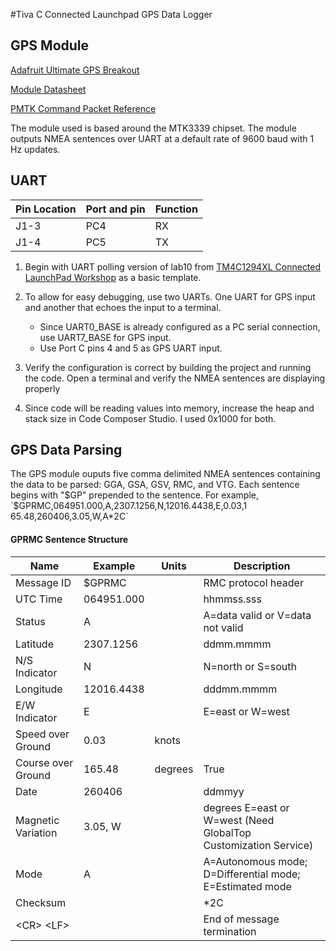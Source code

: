 #Tiva C Connected Launchpad GPS Data Logger

## GPS Module

[Adafruit Ultimate GPS Breakout](https://www.adafruit.com/products/746)

[Module Datasheet](https://www.adafruit.com/datasheets/GlobalTop-FGPMMOPA6H-Datasheet-V0A.pdf)

[PMTK Command Packet Reference](https://www.adafruit.com/datasheets/PMTK_A11.pdf)

The module used is based around the MTK3339 chipset. The module outputs NMEA sentences over UART at a default rate of 9600 baud with 1 Hz updates.

## UART

Pin Location  | Port and pin | Function
------------- | -------------|----------
J1-3          | PC4          | RX
J1-4          | PC5          | TX

1. Begin with UART polling version of lab10 from [TM4C1294XL Connected LaunchPad Workshop](http://processors.wiki.ti.com/index.php/Creating_IoT_Solutions_with_the_TM4C1294XL_Connected_LaunchPad_Workshop) as a basic template.
2. To allow for easy debugging, use two UARTs. One UART for GPS input and another that echoes the input to a terminal.
    * Since UART0_BASE is already configured as a PC serial connection, use UART7_BASE for GPS input.
    * Use Port C pins 4 and 5 as GPS UART input.

3. Verify the configuration is correct by building the project and running the code. Open a terminal and verify the NMEA sentences are displaying properly

4. Since code will be reading values into memory, increase the heap and stack size in Code Composer Studio. I used 0x1000 for both.

## GPS Data Parsing

The GPS module ouputs five comma delimited NMEA sentences containing the data to be parsed: GGA, GSA, GSV, RMC, and VTG. Each sentence begins with "$GP" prepended to the sentence.  For example, `$GPRMC,064951.000,A,2307.1256,N,12016.4438,E,0.03,1 65.48,260406,3.05,W,A*2C`

#### GPRMC Sentence Structure

Name                  | Example    | Units   |  Description
----------------------|------------|---------|--------------
Message ID            | $GPRMC     |         | RMC protocol header
UTC Time              | 064951.000 |         | hhmmss.sss
Status                | A          |         | A=data valid or V=data not valid
Latitude              | 2307.1256  |         | ddmm.mmmm
N/S Indicator         | N          |         | N=north or S=south
Longitude             | 12016.4438 |         | dddmm.mmmm
E/W Indicator         | E          |         | E=east or W=west
Speed over Ground     | 0.03       | knots   |
Course over Ground    | 165.48     | degrees | True
Date                  | 260406     |         | ddmmyy
Magnetic Variation    | 3.05, W    |         | degrees E=east or W=west (Need GlobalTop Customization Service)
Mode                  | A          |         | A=Autonomous mode; D=Differential mode; E=Estimated mode
Checksum              |            |         | *2C
&lt;CR&gt; &lt;LF&gt; |            |         | End of message termination
